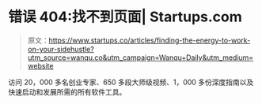# 错误 404:找不到页面| Startups.com

> 原文：<https://www.startups.co/articles/finding-the-energy-to-work-on-your-sidehustle?utm_source=wanqu.co&utm_campaign=Wanqu+Daily&utm_medium=website>

访问 20，000 多名创业专家、650 多段大师级视频、1，000 多份深度指南以及快速启动和发展所需的所有软件工具。